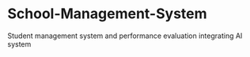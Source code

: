 # School-Management-System
Student management system and performance evaluation integrating AI system
